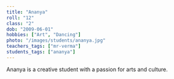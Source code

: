```yaml
---
title: "Ananya"
roll: "12"
class: "2"
dob: "2009-06-01"
hobbies: ["Art", "Dancing"]
photo: "/images/students/ananya.jpg"
teachers_tags: ["mr-verma"]
students_tags: ["ananya"]
---
```


Ananya is a creative student with a passion for arts and culture.
